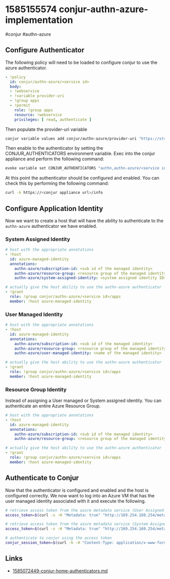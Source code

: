 # 1585155574 conjur-authn-azure-implementation
#conjur #authn-azure

## Configure Authenticator
The following policy will need to be loaded to configure conjur to use the azure authenticator.
```yaml
- !policy
  id: conjur/authn-azure/<service id>
  body:
  - !webservice
  - !variable provider-uri
  - !group apps
  - !permit
    role: !group apps
    resource: !webservice
    privileges: [ read, authenticate ]
```

Then populate the provider-uri variable
```bash
conjur variable values add conjur/authn-azure/provider-uri "https://sts.windows.com/<tenant id>/"
```

Then enable to the authenticator by setting the CONJUR_AUTHENTICATORS environment variable.
Exec into the conjur appliance and perform the following command:
```bash
evoke variable set CONJUR_AUTHENTICATORS "authn,authn-azure/<service id>"
```

At this point the authenticator should be configured and enabled. You can check this by performing the following command:
```bash
curl -k https://<conjur appliance url>/info
```

## Configure Application Identity
Now we want to create a host that will have the ability to authenticate to the `authn-azure` authenticator we have enabled.

### System Assigned Identity
```yaml
# host with the appropriate annotations
- !host
  id: azure-managed-identity
  annotations:
    authn-azure/subscription-id: <sub id of the managed identity>
    authn-azure/resource-group: <resource group of the managed identity>
    authn-azure/system-assigned-identity: <system assigned identity ID>

# actually give the host ability to use the authn-azure authenticator
- !grant
  role: !group conjur/authn-azure/<service id>/apps
  member: !host azure-managed-identity
```

### User Managed Identity
```yaml
# host with the appropriate annotations
- !host
  id: azure-managed-identity
  annotations:
    authn-azure/subscription-id: <sub id of the managed identity>
    authn-azure/resource-group: <resource group of the managed identity>
    authn-azure/user-managed-identity: <name of the managed identity>

# actually give the host ability to use the authn-azure authenticator
- !grant
  role: !group conjur/authn-azure/<service id>/apps
  member: !host azure-managed-identity
```

### Resource Group Identity
Instead of assigning a User managed or System assigned identity. You can authenticate an entire Azure Resource Group.
```yaml
# host with the appropriate annotations
- !host
  id: azure-managed-identity
  annotations:
    authn-azure/subscription-id: <sub id of the managed identity>
    authn-azure/resource-group: <resource group of the managed identity>

# actually give the host ability to use the authn-azure authenticator
- !grant
  role: !group conjur/authn-azure/<service id>/apps
  member: !host azure-managed-identity
```


## Authenticate to Conjur
Now that the authenticator is configured and enabled and the host is configured correctly. We now want to log into an Azure VM that has the user managed identity associated with it and execute the following.
```bash
# retrieve access token from the azure metadata service (User Assigned Identity)
access_token=$(curl -s -H "Metadata: true" "http://169.254.169.254/metadata/identity/oauth2/token?api-version=2018-02-01&client_id=<managed identity client ID>&resource=https://management.azure.com/" | jq -r ".access_token")

# retrieve access token from the azure metadata service (System Assigned Identity)
access_token=$(curl -s -H "Metadata: true" "http://169.254.169.254/metadata/identity/oauth2/token?api-version=2018-02-01&resource=https://management.azure.com/" | jq -r ".access_token")

# authenticate to conjur using the access token
conjur_session_token=$(curl -k -H "Content-Type: application/x-www-form-urlencoded" --data "jwt=$access_token" "https://<conjur appliance url>/authn-azure/<service id>/<conjur account>/host%2Fazure-managed-identity/authenticate")
```

## Links
- [1585072449-conjur-home-authenticators.md](1585072449-conjur-home-authenticators.md)
